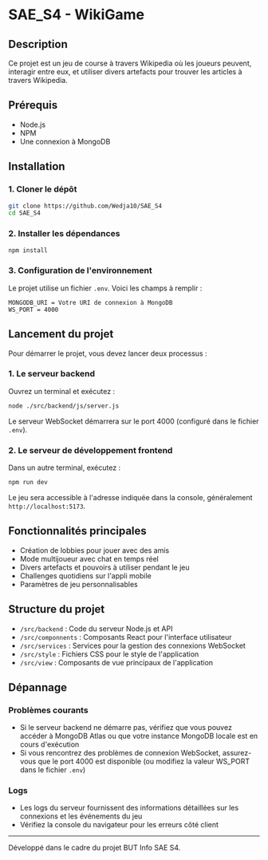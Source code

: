 # SAE_S4 - WikiGame

## Description
Ce projet est un jeu de course à travers Wikipedia où les joueurs peuvent, interagir entre eux, et utiliser divers artefacts pour trouver les articles à travers Wikipedia.

## Prérequis
- Node.js
- NPM
- Une connexion à MongoDB

## Installation

### 1. Cloner le dépôt
```bash
git clone https://github.com/Wedja10/SAE_S4
cd SAE_S4
```

### 2. Installer les dépendances
```bash
npm install
```

### 3. Configuration de l'environnement
Le projet utilise un fichier `.env`. Voici les champs à remplir :
```
MONGODB_URI = Votre URI de connexion à MongoDB
WS_PORT = 4000
```

## Lancement du projet

Pour démarrer le projet, vous devez lancer deux processus :

### 1. Le serveur backend
Ouvrez un terminal et exécutez :
```bash
node ./src/backend/js/server.js
```
Le serveur WebSocket démarrera sur le port 4000 (configuré dans le fichier `.env`).

### 2. Le serveur de développement frontend
Dans un autre terminal, exécutez :
```bash
npm run dev
```

Le jeu sera accessible à l'adresse indiquée dans la console, généralement `http://localhost:5173`.

## Fonctionnalités principales

- Création de lobbies pour jouer avec des amis
- Mode multijoueur avec chat en temps réel
- Divers artefacts et pouvoirs à utiliser pendant le jeu
- Challenges quotidiens sur l'appli mobile
- Paramètres de jeu personnalisables

## Structure du projet

- `/src/backend` : Code du serveur Node.js et API
- `/src/componnents` : Composants React pour l'interface utilisateur
- `/src/services` : Services pour la gestion des connexions WebSocket
- `/src/style` : Fichiers CSS pour le style de l'application
- `/src/view` : Composants de vue principaux de l'application

## Dépannage

### Problèmes courants
- Si le serveur backend ne démarre pas, vérifiez que vous pouvez accéder à MongoDB Atlas ou que votre instance MongoDB locale est en cours d'exécution
- Si vous rencontrez des problèmes de connexion WebSocket, assurez-vous que le port 4000 est disponible (ou modifiez la valeur WS_PORT dans le fichier `.env`)

### Logs
- Les logs du serveur fournissent des informations détaillées sur les connexions et les événements du jeu
- Vérifiez la console du navigateur pour les erreurs côté client

---

Développé dans le cadre du projet BUT Info SAE S4.
